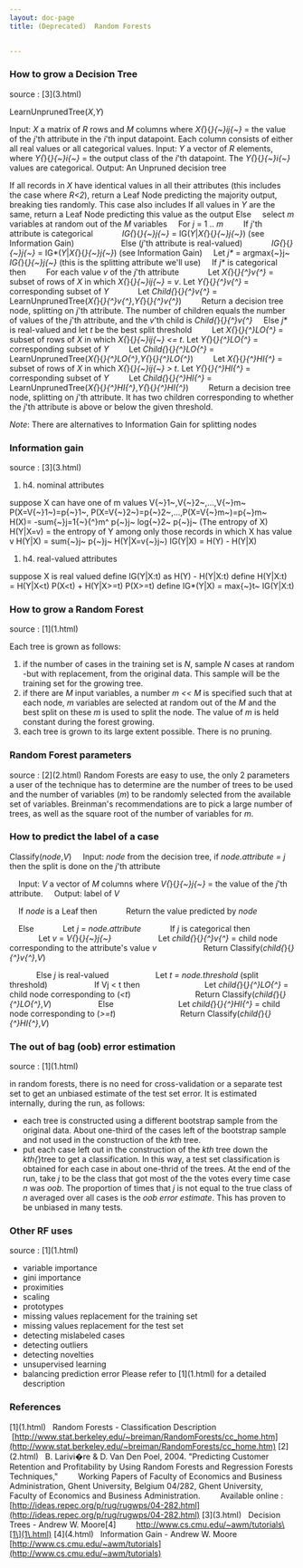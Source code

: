 ```yaml
---
layout: doc-page
title: (Deprecated)  Random Forests

    
---
```


<a name="RandomForests-HowtogrowaDecisionTree"></a>
### How to grow a Decision Tree

source : \[3\](3\.html)

LearnUnprunedTree(*X*,*Y*)

Input: *X* a matrix of *R* rows and *M* columns where *X{*}{*}{~}ij{~}* =
the value of the *j*'th attribute in the *i*'th input datapoint. Each
column consists of either all real values or all categorical values.
Input: *Y* a vector of *R* elements, where *Y{*}{*}{~}i{~}* = the output
class of the *i*'th datapoint. The *Y{*}{*}{~}i{~}* values are categorical.
Output: An Unpruned decision tree


If all records in *X* have identical values in all their attributes (this
includes the case where *R<2*), return a Leaf Node predicting the majority
output, breaking ties randomly. This case also includes
If all values in *Y* are the same, return a Leaf Node predicting this value
as the output
Else
&nbsp;&nbsp;&nbsp; select *m* variables at random out of the *M* variables
&nbsp;&nbsp;&nbsp; For *j* = 1 .. *m*
&nbsp;&nbsp;&nbsp;&nbsp;&nbsp;&nbsp;&nbsp; If *j*'th attribute is
categorical
*&nbsp; &nbsp;&nbsp;&nbsp;&nbsp;&nbsp;&nbsp;&nbsp;&nbsp;&nbsp;
IG{*}{*}{~}j{~}* = IG(*Y*\|*X{*}{*}{~}j{~}*) (see Information
Gain)&nbsp;&nbsp; &nbsp;&nbsp;&nbsp; &nbsp;&nbsp;&nbsp; &nbsp;
&nbsp;&nbsp;&nbsp;&nbsp;&nbsp;&nbsp;&nbsp; Else (*j*'th attribute is
real-valued)
*&nbsp;&nbsp;&nbsp;&nbsp;&nbsp;&nbsp;&nbsp;&nbsp;&nbsp;&nbsp;&nbsp;
IG{*}{*}{~}j{~}* = IG*(*Y*\|*X{*}{*}{~}j{~}*) (see Information Gain)
&nbsp;&nbsp;&nbsp; Let *j\** = argmax{~}j~ *IG{*}{*}{~}j{~}* (this is the
splitting attribute we'll use)
&nbsp;&nbsp;&nbsp; If *j\** is categorical then
&nbsp;&nbsp;&nbsp;&nbsp;&nbsp;&nbsp;&nbsp; For each value *v* of the *j*'th
attribute
&nbsp;&nbsp;&nbsp;&nbsp;&nbsp;&nbsp;&nbsp;&nbsp;&nbsp;&nbsp;&nbsp; Let
*X{*}{*}{^}v{^}* = subset of rows of *X* in which *X{*}{*}{~}ij{~}* = *v*.
Let *Y{*}{*}{^}v{^}* = corresponding subset of *Y*
&nbsp; &nbsp; &nbsp; &nbsp; &nbsp; &nbsp; Let *Child{*}{*}{^}v{^}* =
LearnUnprunedTree(*X{*}{*}{^}v{^}*,*Y{*}{*}{^}v{^}*)
&nbsp;&nbsp;&nbsp;&nbsp;&nbsp;&nbsp;&nbsp; Return a decision tree node,
splitting on *j*'th attribute. The number of children equals the number of
values of the *j*'th attribute, and the *v*'th child is
*Child{*}{*}{^}v{^}*
&nbsp;&nbsp;&nbsp; Else *j\** is real-valued and let *t* be the best split
threshold
&nbsp;&nbsp;&nbsp;&nbsp;&nbsp;&nbsp;&nbsp; Let *X{*}{*}{^}LO{^}* = subset
of rows of *X* in which *X{*}{*}{~}ij{~}* *<= t*. Let *Y{*}{*}{^}LO{^}* =
corresponding subset of *Y*
&nbsp; &nbsp; &nbsp; &nbsp; Let *Child{*}{*}{^}LO{^}* =
LearnUnprunedTree(*X{*}{*}{^}LO{^}*,*Y{*}{*}{^}LO{^}*)
&nbsp; &nbsp; &nbsp; &nbsp; Let *X{*}{*}{^}HI{^}* = subset of rows of *X*
in which *X{*}{*}{~}ij{~}* *> t*. Let *Y{*}{*}{^}HI{^}* = corresponding
subset of *Y*
&nbsp;&nbsp;&nbsp;&nbsp;&nbsp;&nbsp;&nbsp; Let *Child{*}{*}{^}HI{^}* =
LearnUnprunedTree(*X{*}{*}{^}HI{^}*,*Y{*}{*}{^}HI{^}*)
&nbsp; &nbsp; &nbsp; &nbsp; Return a decision tree node, splitting on
*j*'th attribute. It has two children corresponding to whether the *j*'th
attribute is above or below the given threshold.

*Note*: There are alternatives to Information Gain for splitting nodes
&nbsp;

<a name="RandomForests-Informationgain"></a>
### Information gain

source : \[3\](3\.html)
1. h4. nominal attributes

suppose X can have one of m values V{~}1~,V{~}2~,...,V{~}m~
P(X=V{~}1~)=p{~}1~, P(X=V{~}2~)=p{~}2~,...,P(X=V{~}m~)=p{~}m~
&nbsp;
H(X)= \-sum{~}j=1{~}{^}m^ p{~}j~ log{~}2~ p{~}j~ (The entropy of X)
H(Y\|X=v) = the entropy of Y among only those records in which X has value
v
H(Y\|X) = sum{~}j~ p{~}j~ H(Y\|X=v{~}j~)
IG(Y\|X) = H(Y) - H(Y\|X)
1. h4. real-valued attributes

suppose X is real valued
define IG(Y\|X:t) as H(Y) - H(Y\|X:t)
define H(Y\|X:t) = H(Y\|X<t) P(X<t) + H(Y\|X>=t) P(X>=t)
define IG*(Y\|X) = max{~}t~ IG(Y\|X:t)

<a name="RandomForests-HowtogrowaRandomForest"></a>
### How to grow a Random Forest

source : \[1\](1\.html)

Each tree is grown as follows:
1. if the number of cases in the training set is *N*, sample *N* cases at
random \-but with replacement, from the original data. This sample will be
the training set for the growing tree.
1. if there are *M* input variables, a number *m << M* is specified such
that at each node, *m* variables are selected at random out of the *M* and
the best split on these *m* is used to split the node. The value of *m* is
held constant during the forest growing.
1. each tree is grown to its large extent possible. There is no pruning.

<a name="RandomForests-RandomForestparameters"></a>
### Random Forest parameters

source : \[2\](2\.html)
Random Forests are easy to use, the only 2 parameters a user of the
technique has to determine are the number of trees to be used and the
number of variables (*m*) to be randomly selected from the available set of
variables.
Breinman's recommendations are to pick a large number of trees, as well as
the square root of the number of variables for *m*.
&nbsp;

<a name="RandomForests-Howtopredictthelabelofacase"></a>
### How to predict the label of a case

Classify(*node*,*V*)
&nbsp;&nbsp;&nbsp; Input: *node* from the decision tree, if *node.attribute
= j* then the split is done on the *j*'th attribute

&nbsp;&nbsp; &nbsp;Input: *V* a vector of *M* columns where
*V{*}{*}{~}j{~}* = the value of the *j*'th attribute.
&nbsp;&nbsp;&nbsp; Output: label of *V*

&nbsp;&nbsp;&nbsp; If *node* is a Leaf then
&nbsp;&nbsp; &nbsp; &nbsp; &nbsp; &nbsp;&nbsp; Return the value predicted
by *node*

&nbsp;&nbsp; &nbsp;Else
&nbsp;&nbsp; &nbsp;&nbsp;&nbsp;&nbsp;&nbsp;&nbsp;&nbsp;&nbsp; Let *j =
node.attribute*
&nbsp;&nbsp; &nbsp;&nbsp;&nbsp;&nbsp;&nbsp;&nbsp;&nbsp;&nbsp; If *j* is
categorical then
&nbsp;&nbsp; &nbsp;&nbsp;&nbsp;
&nbsp;&nbsp;&nbsp;&nbsp;&nbsp;&nbsp;&nbsp;&nbsp;&nbsp;&nbsp;&nbsp;&nbsp;
Let *v* = *V{*}{*}{~}j{~}*
&nbsp;&nbsp; &nbsp;&nbsp;&nbsp;
&nbsp;&nbsp;&nbsp;&nbsp;&nbsp;&nbsp;&nbsp;&nbsp;&nbsp;&nbsp;&nbsp;&nbsp;
Let *child{*}{*}{^}v{^}* = child node corresponding to the attribute's
value *v*
&nbsp; &nbsp; &nbsp; &nbsp;&nbsp; &nbsp; &nbsp;&nbsp;&nbsp;
&nbsp;&nbsp;&nbsp;&nbsp; Return Classify(*child{*}{*}{^}v{^}*,*V*)

&nbsp;&nbsp; &nbsp;&nbsp;&nbsp;&nbsp;&nbsp;&nbsp;&nbsp;&nbsp; Else *j* is
real-valued
&nbsp;&nbsp; &nbsp;&nbsp;&nbsp;
&nbsp;&nbsp;&nbsp;&nbsp;&nbsp;&nbsp;&nbsp;&nbsp;&nbsp;&nbsp;&nbsp;&nbsp;
Let *t = node.threshold* (split threshold)
&nbsp; &nbsp; &nbsp; &nbsp;&nbsp; &nbsp; &nbsp;&nbsp;&nbsp;
&nbsp;&nbsp;&nbsp;&nbsp; If Vj < t then
&nbsp;&nbsp; &nbsp;&nbsp;&nbsp; &nbsp; &nbsp; &nbsp; &nbsp; &nbsp; &nbsp;
&nbsp; &nbsp; &nbsp;&nbsp;&nbsp;&nbsp; Let *child{*}{*}{^}LO{^}* = child
node corresponding to (*<t*)
&nbsp; &nbsp; &nbsp; &nbsp; &nbsp; &nbsp;&nbsp; &nbsp; &nbsp;&nbsp;&nbsp;
&nbsp;&nbsp;&nbsp;&nbsp; &nbsp;&nbsp;&nbsp; Return
Classify(*child{*}{*}{^}LO{^}*,*V*)
&nbsp;&nbsp; &nbsp;&nbsp;&nbsp;
&nbsp;&nbsp;&nbsp;&nbsp;&nbsp;&nbsp;&nbsp;&nbsp;&nbsp;&nbsp;&nbsp;&nbsp;
Else
&nbsp; &nbsp; &nbsp; &nbsp; &nbsp; &nbsp;&nbsp; &nbsp; &nbsp;&nbsp;&nbsp;
&nbsp;&nbsp;&nbsp; &nbsp;&nbsp;&nbsp;&nbsp; Let *child{*}{*}{^}HI{^}* =
child node corresponding to (*>=t*)
&nbsp;&nbsp; &nbsp;&nbsp;&nbsp; &nbsp;&nbsp;&nbsp;&nbsp; &nbsp; &nbsp;
&nbsp; &nbsp; &nbsp; &nbsp;&nbsp; &nbsp;&nbsp; Return
Classify(*child{*}{*}{^}HI{^}*,*V*)
&nbsp;

<a name="RandomForests-Theoutofbag(oob)errorestimation"></a>
### The out of bag (oob) error estimation

source : \[1\](1\.html)

in random forests, there is no need for cross-validation or a separate test
set to get an unbiased estimate of the test set error. It is estimated
internally, during the run, as follows:
* each tree is constructed using a different bootstrap sample from the
original data. About one-third of the cases left of the bootstrap sample
and not used in the construction of the _kth_ tree.
* put each case left out in the construction of the _kth_ tree down the
_kth{_}tree to get a classification. In this way, a test set classification
is obtained for each case in about one-thrid of the trees. At the end of
the run, take *j* to be the class that got most of the the votes every time
case *n* was _oob_. The proportion of times that *j* is not equal to the
true class of *n* averaged over all cases is the _oob error estimate_. This
has proven to be unbiased in many tests.

<a name="RandomForests-OtherRFuses"></a>
### Other RF uses

source : \[1\](1\.html)
* variable importance
* gini importance
* proximities
* scaling
* prototypes
* missing values replacement for the training set
* missing values replacement for the test set
* detecting mislabeled cases
* detecting outliers
* detecting novelties
* unsupervised learning
* balancing prediction error
Please refer to \[1\](1\.html)
 for a detailed description

<a name="RandomForests-References"></a>
### References

\[1\](1\.html)
&nbsp; Random Forests - Classification Description
&nbsp;&nbsp; &nbsp;&nbsp;&nbsp; &nbsp;[http://www.stat.berkeley.edu/~breiman/RandomForests/cc_home.htm](http://www.stat.berkeley.edu/~breiman/RandomForests/cc_home.htm)
\[2\](2\.html)
&nbsp; B. Larivi�re & D. Van Den Poel, 2004. "Predicting Customer Retention
and Profitability by Using Random Forests and Regression Forests
Techniques,"
&nbsp;&nbsp;&nbsp;&nbsp;&nbsp;&nbsp;&nbsp; Working Papers of Faculty of
Economics and Business Administration, Ghent University, Belgium 04/282,
Ghent University,
&nbsp;&nbsp;&nbsp;&nbsp;&nbsp;&nbsp;&nbsp; Faculty of Economics and
Business Administration.
&nbsp;&nbsp;&nbsp;&nbsp;&nbsp;&nbsp;&nbsp; Available online : [http://ideas.repec.org/p/rug/rugwps/04-282.html](http://ideas.repec.org/p/rug/rugwps/04-282.html)
\[3\](3\.html)
&nbsp; Decision Trees - Andrew W. Moore\[4\]
&nbsp; &nbsp; &nbsp; &nbsp; http://www.cs.cmu.edu/~awm/tutorials\[1\](1\.html)
\[4\](4\.html)
&nbsp; Information Gain - Andrew W. Moore
&nbsp;&nbsp;&nbsp;&nbsp;&nbsp;&nbsp;&nbsp; [http://www.cs.cmu.edu/~awm/tutorials](http://www.cs.cmu.edu/~awm/tutorials)
